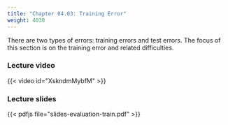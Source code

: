 ```yaml
---
title: "Chapter 04.03: Training Error"
weight: 4030
---
```

There are two types of errors: training errors and test errors. The focus of this section is on the training error and related difficulties.

<!--more-->

### Lecture video

{{< video id="XskndmMybfM" >}}

### Lecture slides

{{< pdfjs file="slides-evaluation-train.pdf" >}}
